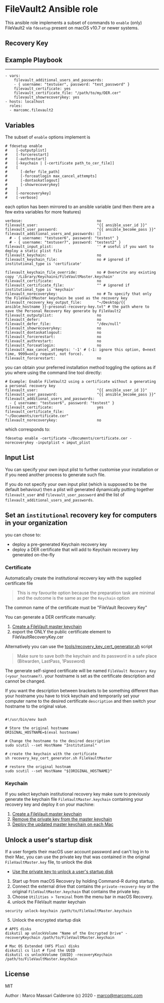 # FileVault2 Ansible role

This ansible role implements a subset of commands to `enable` (only) FileVault2 via `fdesetup` present on macOS v10.7 or newer systems.

## Recovery Key

## Example Playbook
----------------
    - vars:
        filevault_additional_users_and_passwords:
        - { username: "testuser", password: "test_password" }
        filevault_certificate: yes
        filevault_certificate_file: "/path/to/my/DER.cer"
        filevault_showrecoverykey: yes
    - hosts: localhost
      roles:
      - marcomc.filevault2

## Variables
The subset of `enable` options implement is
```
# fdesetup enable
#    [-outputplist]
#    [-forcerestart]
#    [-authrestart]
#    [-keychain | [-certificate path_to_cer_file]]
#    [
#      [-defer file_path]
#      [-forceatlogin max_cancel_attempts]
#      [-dontaskatlogout]
#      [-showrecoverykey]
#    ]
#    [-norecoverykey]
#    [-verbose]
```
each option has been mirrored to an ansible variable (and then there are a few extra variables for more features)
```
verbose:                                  no
filevault_user:                           "{{ ansible_user_id }}"
filevault_user_password:                  "{{ ansible_become_pass }}"
filevault_additional_users_and_passwords: []
  # - { username: "testuser6", password: "testest" }
  # - { username: "testuser7", password: "testest2" }
filevault_input_plist:                    '' # useful if you want to deploy a static plist file
filevault_keychain:                       no
filevault_keychain_file:                  no # ignored if institutional_type is 'certificate'

filevault_keychain_file_override:         no # Overwrite any existing copy '/Library/Keychains/FileVaultMaster.keychain'
filevault_certificate:                    no
filevault_certificate_file:               "" # ignored if institutional_type is 'keychain'
filevault_norecoverykey:                  no # To specify that only the FileVaultMaster keychain be used as the recovery key
filevault_recovery_key_output_file:       "~/Desktop/{{ ansible_hostname }}-presonal-recovery-key.txt" # the path where to save the Personal Recovery Key generate by FileVault2
filevault_outputplist:                    no
filevault_defer:                          no
filevault_defer_file:                     "/dev/null"
filevault_showrecoverykey:                no
filevault_dontaskatlogout:                no
filevault_forcerestart:                   no
filevault_authrestart:                    no
filevault_forceatlogin:                   no
filevault_max_cancel_attempts: '-1' # (-1: ignore this option, 0=next time, 9999=only request, not force).
filevault_forcerestart:                   no
```
you can obtain your preferred installation method toggling the options as if you where using the command line tool directly:

```
# Example: Enable FileVault2 using a certificate without a generating a personal recovery key
filevault_user:                           "{{ ansible_user_id }}"
filevault_user_password:                  "{{ ansible_become_pass }}"
filevault_additional_users_and_passwords:
  - { username: "testuser6", password: "testest" }
filevault_certificate:                    yes
filevault_certificate_file:               "~/Documents/certificate.cer"
filevault_norecoverykey:                  no
```
which corresponds to:
```
fdesetup enable -certificate ~/Documents/certificate.cer -norecoverykey -inputplist < imput_plist
```

## Input List
You can specify your own input plist to further customise your installation or if you need another process to generate such file.

If you do not specify your own input plist (which is supposed to be the default behaviour) then a plist will generated dynamically putting together `filevault_user` and `filevault_user_password` and the list of `filevault_additional_users_and_passwords`.

## Set an `institutional` recovery key for computers in your organization
you can chose to:
* deploy a pre-generated Keychain recovery key
* deploy a DER certificate that will add to Keychain recovery key generated on-the-fly

### Certificate
Automatically create the institutional recovery key with the supplied certificate file
> This is my favourite option because the preparation task are minimal and the outcome is the same as per the `Keychain` option

The common name of the certificate must be "FileVault Recovery Key"

You can generate a DER certificate manually:
  1. [Create a FileVault master keychain](https://support.apple.com/en-us/HT202385#create)
  2. export the ONLY the public certificate element to FileVaultRecoveryKey.cer

Alternatively you can use the [tools/recovery_key_cert_generator.sh](??fix_this_link??) script
> Make sure to save both the keychain and its password in a safe place (Bitwarden, LastPass, 1Password)

The generate self-signed certificate will be named `FileVault Recovery Key (<your_hostname?)`.
your hostname is set as the certificate description and cannot be changed.

If you want the description between brackets to be something different than your hostname you have to trick keychain and temporarily set your computer name to the desired certificate `description` and then switch your hostname to the original value.

```

#!/usr/bin/env bash

# Store the original hostname
ORIGINAL_HOSTNAME=$(eval hostname)

# Change the hostname to the desired description
sudo scutil --set HostName "Institutional"

# create the keychain with the certificate
sh recovery_key_cert_generator.sh FileVaultMaster

# restore the original hostnam
sudo scutil --set HostName "${ORIGINAL_HOSTNAME}"

```

### Keychain
If you select keychain institutional recovery key make sure to previously generate the keychain file `FileVaultMaster.keychain` containing your recovery key and deploy it on your machine:

1. [Create a FileVault master keychain](https://support.apple.com/en-us/HT202385#create)
2. [Remove the private key from the master keychain](https://support.apple.com/en-us/HT202385#update)
3. [Deploy the updated master keychain on each Mac](https://support.apple.com/en-us/HT202385#deploy)


## Unlock a user's startup disk
If a user forgets their macOS user account password and can't log in to their Mac, you can use the private key that was contained in the original `FileVaultMaster.key` file, to unlock the disk

* [Use the private key to unlock a user's startup disk](https://support.apple.com/en-us/HT202385#unlock)
1. Start up from macOS Recovery by holding Command-R during startup.
2. Connect the external drive that contains the `private-recovery-key` or the original `FileVaultMaster.keychain` that contains the private key.
3. Choose `Utilities > Terminal` from the menu bar in macOS Recovery.
4. unlock the FileVault master keychain
  ```
  security unlock-keychain /path/to/FileVaultMaster.keychain
  ```
5. Unlock the encrypted startup disk
  ```
  # APFS disks
  diskutil ap unlockVolume "Name of the Encrypted Drive" -recoveryKeychain /path/to/FileVaultMaster.keychain

  # Mac OS Extended (HFS Plus) disks
  diskutil cs list # find the UUID
  diskutil cs unlockVolume {UUID} -recoveryKeychain /path/to/FileVaultMaster.keychain
  ```

License
-------

MIT

Author : Marco Massari Calderone (c) 2020 - marco@marcomc.com
